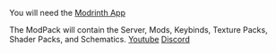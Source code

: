 You will need the [Modrinth App](https://modrinth.com/app)


The ModPack will contain the Server, Mods, Keybinds, Texture Packs, Shader Packs, and Schematics.
[Youtube](https://www.youtube.com/@e-r-r-o-r--5-2/videos)
[Discord](https://discord.gg/y6PWjknsYG)
